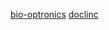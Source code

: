 [bio-optronics](https://bio-optronics.com/clinical-trial-software/resources/)
[doclinc](https://love.doclinc.io/signup)
